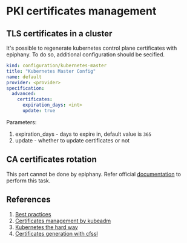 # PKI certificates management

## TLS certificates in a cluster

It's possible to regenerate kubernetes control plane certificates with epiphany.
To do so, additional configuration should be secified.

```yaml
kind: configuration/kubernetes-master
title: "Kubernetes Master Config"
name: default
provider: <provider>
specification:
  advanced:
    certificates:
      expiration_days: <int>
      update: true
```

Parameters:

1. expiration_days - days to expire in, default value is `365`
2. update - whether to update certificates or not

## CA certificates rotation

This part cannot be done by epiphany. Refer official [documentation](https://kubernetes.io/docs/tasks/tls/manual-rotation-of-ca-certificates/) to perform this task.

## References

1. [Best practices](https://kubernetes.io/docs/setup/best-practices/certificates/)
2. [Certificates management by kubeadm](https://kubernetes.io/docs/tasks/administer-cluster/kubeadm/kubeadm-certs/)
3. [Kubernetes the hard way](https://github.com/kelseyhightower/kubernetes-the-hard-way/blob/master/docs/04-certificate-authority.md)
4. [Certificates generation with cfssl](https://gist.github.com/detiber/81b515df272f5911959e81e39137a8bb)
